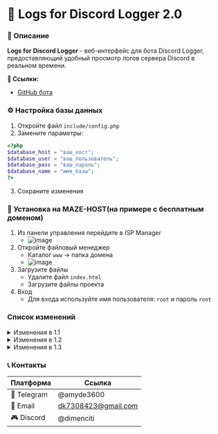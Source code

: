 # 📜 Logs for Discord Logger 2.0

### 📝 Описание

**Logs for Discord Logger** - веб-интерфейс для бота Discord Logger, предоставляющий удобный просмотр логов сервера Discord в реальном времени.

**🔗 Ссылки:**
- [GitHub бота](https://github.com/Dimentiy-cmd/DiscordLoggerBot)

### ⚙️ Настройка базы данных

1. Откройте файл `include/config.php`
2. Замените параметры:
```php
<?php
$database_host = "ваш_хост";
$database_user = "ваш_пользователь";
$database_pass = "ваш_пароль";
$database_name = "имя_базы";
?>
```
3. Сохраните изменения

### 🚀 Установка на MAZE-HOST(на примере с бесплатным доменом)

1. Из панели управления перейдите в ISP Manager
   * ![image](https://cdn.imgchest.com/files/4nec8ej9mo4.PNG)
2. Откройте файловый менеджер
   * Каталог `www` → папка домена
   * ![image](https://cdn.imgchest.com/files/7ogcblnlp9y.png)
3. Загрузите файлы
   * Удалите файл `index.html`
   * Загрузите файлы проекта
4. Вход
   * Для входа используйте имя пользователя: `root` и пароль `root`

### Список изменений

<details>
<summary>Изменения в 1.1</summary>

- удалено управление вкладками через базу данных

</details>

<details>
<summary>Изменения в 1.2</summary>

- добавлена проверка хешей

</details>

<details>
<summary>Изменения в 1.3</summary>

- выполнен редизайн 

- добавлена адаптивность под мобильные устройства

- добавлена поддержка bootstrap v5
</details>

### 📞 Контакты

| Платформа | Ссылка |
|---|---|
| 📱 Telegram | @amyde3600 |
| 📧 Email | dk7308423@gmail.com |
| 🎮 Discord | @dimenciti |